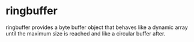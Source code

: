 # ringbuffer
ringbuffer provides a byte buffer object that behaves like a dynamic array until the maximum size is reached and like a circular buffer after.
